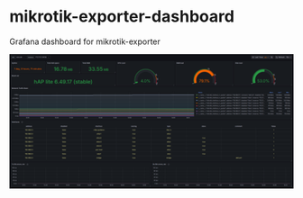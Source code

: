 # mikrotik-exporter-dashboard
Grafana dashboard for mikrotik-exporter

![Sample Screenshot](screenshots/screenshot-1.png)
